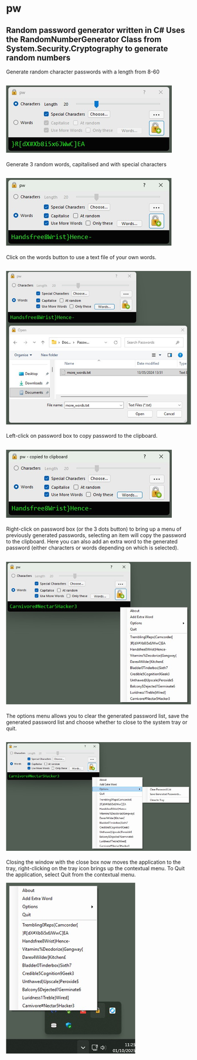 # pw

Random password generator written in C#
Uses the RandomNumberGenerator Class from System.Security.Cryptography to generate random numbers
---
Generate random character passwords with a length from 8-60

![Random Characters](images/pw1.jpg)
---
Generate 3 random words, capitalised and with special characters 

![3 Words](images/pw2.jpg)
---
Click on the words button to use a text file of your own words. 

![Use your own words](images/pw3.jpg)
---
Left-click on password box to copy password to the clipboard.

![Right-click for contextual menu](images/pw4.jpg)
---
Right-click on password box (or the 3 dots button) to bring up a menu of previously generated passwords, selecting an item will copy the password to the clipboard. Here you can also add an extra word to the generated password (either characters or words depending on which is selected).

![Right-click for contextual menu](images/pw5.jpg)
---
The options menu allows you to clear the generated password list, save the generated password list and choose whether to close to the system tray or quit.

![New options menu](images/pw6.jpg)
---
Closing the window with the close box now moves the application to the tray, right-clicking on the tray icon brings up the contextual menu. 
To Quit the application, select Quit from the contextual menu.

![Tray Icon](images/pw7.jpg)


